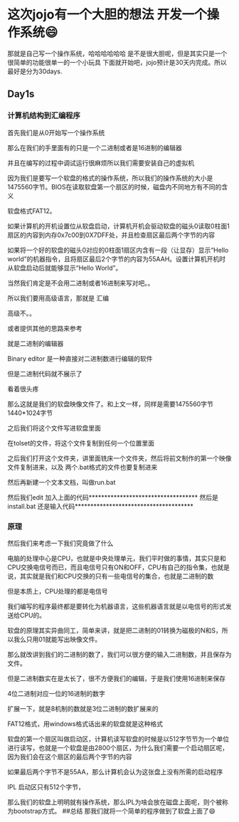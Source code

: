 # 这次jojo有一个大胆的想法 开发一个操作系统😄
那就是自己写一个操作系统，哈哈哈哈哈哈
是不是很大胆呢，但是其实只是一个很简单的功能很单一的一个小玩具
下面就开始吧，jojo预计是30天内完成。所以最好是分为30days.
## Day1s
### 计算机结构到汇编程序 

首先我们是从0开始写一个操作系统 

那么在我们的手里面有的只是一个二进制或者是16进制的编辑器 

并且在编写的过程中调试运行很麻烦所以我们需要安装自己的虚拟机 

 

因为我们是要写一个软盘的格式的操作系统，所以我们的操作系统的大小是1475560字节。BIOS在读取软盘第一个扇区的时候，磁盘内不同地方有不同的含义 

软盘格式FAT12。 

如果计算机的开机设置位从软盘启动，计算机开机会驱动软盘的磁头0读取0柱面1扇区的内容到内存0x7c00到0X7DFF处，并且检查扇区最后两个字节的内容 

如果将一个好的软盘的磁头0对应的0柱面1扇区内含有一段（让显存）显示“Hello world”的机器指令，且将扇区最后2个字节的内容为55AAH。设置计算机开机时从软盘启动后就能够显示“Hello World”。 

当然我们肯定是不会用二进制或者16进制来写对吧。。 

所以我们要用高级语言，那就是 汇编 

高级不。。 

 

 

或者提供其他的思路来参考 

就是二进制的编辑器 

Binary editor 是一种直接对二进制数进行编辑的软件 

但是二进制代码就不展示了 

看着很头疼 

那么这就是我们的软盘映像文件了。和上文一样，同样是需要1475560字节 1440*1024字节 

之后我们将这个文件写进软盘里面 

 在tolset的文件，将这个文件复制到任何一个位置里面 

之后我们打开这个文件夹，讲里面铣床一个文件夹，然后将前文制作的第一个映像文件复制进来，以及 两个.bat格式的文件也要复制进来 

然后再新建一个文本文档，叫做run.bat 

然后我们edit 
加入上面的代码***********************************
然后是install.bat
还是输入代码**************************************
### 原理
然后我们来考虑一下我们究竟做了什么 

电脑的处理中心是CPU，也就是中央处理单元，我们平时做的事情，其实只是和CPU交换电信号而已，而且电信号只有ON和OFF，CPU有自己的指令集，也就是说，其实就是我们和CPU交换的只有一些电信号的集合，也就是二进制的数 

但是本质上，CPU处理的都是电信号 

我们编写的程序最终都是要转化为机器语言，这些机器语言就是以电信号的形式发送给CPU的。 

软盘的原理其实异曲同工，简单来讲，就是把二进制的01转换为磁极的N和S，所以我么只用01就能写出映像文件。 

 

 

 

那么就改讲到我们的二进制的数了，我们可以很方便的输入二进制数，并且保存为文件。 

但是二进制数实在是太长了，很不方便我们的编辑，于是我们使用16进制来保存 

4位二进制对应一位的16进制的数字 

扩展一下，就是8机制的数就是3位二进制的数扩展来的 

FAT12格式，用windows格式话出来的软盘就是这种格式 

软盘的第一个扇区叫做启动区，计算机读写软盘的时候是以512字节节为一个单位进行读写，也就是一个软盘是由2800个扇区，为什么我们需要一个启动扇区呢，因为我们会在这个扇区的最后两个字节的内容 

如果最后两个字节不是55AA，那么计算机会认为这张盘上没有所需的启动程序 

IPL 启动区只有512个字节， 

那么我们的软盘上明明就有操作系统，那么IPL为啥会放在磁盘上面呢，则个被称为bootstrap方式。 
##总结 
那我们就将一个简单的程序做到了软盘上面了😄

 













